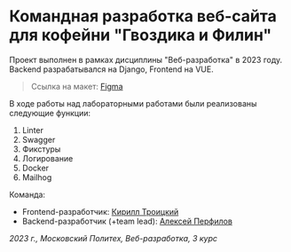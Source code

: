 # Командная разработка веб-сайта для кофейни "Гвоздика и Филин"

Проект выполнен в рамках дисциплины "Веб-разработка" в 2023 году. Backend разрабатывался на Django, Frontend на VUE.

> Ссылка на макет: [Figma](https://www.figma.com/file/8PfK0vPCw8OP0ji6JTXEHe/G%26F?type=design&node-id=39%3A161&mode=design&t=ryQWOIa5uAqoPZNU-1 "G&F")

В ходе работы над лабораторными работами были реализованы следующие функции:

1. Linter
1. Swagger
1. Фикстуры
1. Логирование
1. Docker
1. Mailhog

Команда:

- Frontend-разработчик: [Кирилл Троицкий](https://github.com/kingdomstay "kingdomstay")
- Backend-разработчик (+team lead): [Алексей Перфилов](https://github.com/perfilov03 "perfilov03")

_2023 г., Московский Политех, Веб-разработка, 3 курс_
